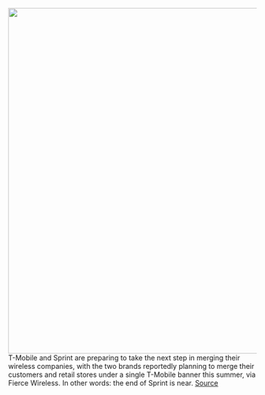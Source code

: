 <img src='https://cdn.vox-cdn.com/thumbor/ehjEOTZZwmE8imX5SnAYKvF4wJc=/0x0:2040x1360/1200x800/filters:focal(857x517:1183x843)/cdn.vox-cdn.com/uploads/chorus_image/image/66797746/acasatro_180430_1777_sprint_Tmobile_0003.0.jpg' width='700px' /><br/>
T-Mobile and Sprint are preparing to take the next step in merging their wireless companies, with the two brands reportedly planning to merge their customers and retail stores under a single T-Mobile banner this summer, via Fierce Wireless. In other words: the end of Sprint is near.
<a href='https://www.theverge.com/2020/5/14/21258670/tmobile-eliminating-sprint-brand-summer-merger-customers-retail-stores'> Source <a/>